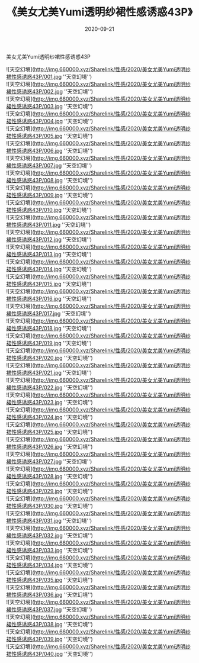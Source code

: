 ﻿---
layout: post
title:  《美女尤美Yumi透明纱裙性感诱惑43P》
date:   2020-09-21
img: http://img.660000.xyz/Sharelink/性感/2020/美女尤美Yumi透明纱裙性感诱惑43P/000.jpg
categories: [美女, 性感, 泳衣]
---

美女尤美Yumi透明纱裙性感诱惑43P



![天空幻境](http://img.660000.xyz/Sharelink/性感/2020/美女尤美Yumi透明纱裙性感诱惑43P/001.jpg ''天空幻境'') <br>
![天空幻境](http://img.660000.xyz/Sharelink/性感/2020/美女尤美Yumi透明纱裙性感诱惑43P/002.jpg ''天空幻境'') <br>
![天空幻境](http://img.660000.xyz/Sharelink/性感/2020/美女尤美Yumi透明纱裙性感诱惑43P/003.jpg ''天空幻境'') <br>
![天空幻境](http://img.660000.xyz/Sharelink/性感/2020/美女尤美Yumi透明纱裙性感诱惑43P/004.jpg ''天空幻境'') <br>
![天空幻境](http://img.660000.xyz/Sharelink/性感/2020/美女尤美Yumi透明纱裙性感诱惑43P/005.jpg ''天空幻境'') <br>
![天空幻境](http://img.660000.xyz/Sharelink/性感/2020/美女尤美Yumi透明纱裙性感诱惑43P/006.jpg ''天空幻境'') <br>
![天空幻境](http://img.660000.xyz/Sharelink/性感/2020/美女尤美Yumi透明纱裙性感诱惑43P/007.jpg ''天空幻境'') <br>
![天空幻境](http://img.660000.xyz/Sharelink/性感/2020/美女尤美Yumi透明纱裙性感诱惑43P/008.jpg ''天空幻境'') <br>
![天空幻境](http://img.660000.xyz/Sharelink/性感/2020/美女尤美Yumi透明纱裙性感诱惑43P/009.jpg ''天空幻境'') <br>
![天空幻境](http://img.660000.xyz/Sharelink/性感/2020/美女尤美Yumi透明纱裙性感诱惑43P/010.jpg ''天空幻境'') <br>
![天空幻境](http://img.660000.xyz/Sharelink/性感/2020/美女尤美Yumi透明纱裙性感诱惑43P/011.jpg ''天空幻境'') <br>
![天空幻境](http://img.660000.xyz/Sharelink/性感/2020/美女尤美Yumi透明纱裙性感诱惑43P/012.jpg ''天空幻境'') <br>
![天空幻境](http://img.660000.xyz/Sharelink/性感/2020/美女尤美Yumi透明纱裙性感诱惑43P/013.jpg ''天空幻境'') <br>
![天空幻境](http://img.660000.xyz/Sharelink/性感/2020/美女尤美Yumi透明纱裙性感诱惑43P/014.jpg ''天空幻境'') <br>
![天空幻境](http://img.660000.xyz/Sharelink/性感/2020/美女尤美Yumi透明纱裙性感诱惑43P/015.jpg ''天空幻境'') <br>
![天空幻境](http://img.660000.xyz/Sharelink/性感/2020/美女尤美Yumi透明纱裙性感诱惑43P/016.jpg ''天空幻境'') <br>
![天空幻境](http://img.660000.xyz/Sharelink/性感/2020/美女尤美Yumi透明纱裙性感诱惑43P/017.jpg ''天空幻境'') <br>
![天空幻境](http://img.660000.xyz/Sharelink/性感/2020/美女尤美Yumi透明纱裙性感诱惑43P/018.jpg ''天空幻境'') <br>
![天空幻境](http://img.660000.xyz/Sharelink/性感/2020/美女尤美Yumi透明纱裙性感诱惑43P/019.jpg ''天空幻境'') <br>
![天空幻境](http://img.660000.xyz/Sharelink/性感/2020/美女尤美Yumi透明纱裙性感诱惑43P/020.jpg ''天空幻境'') <br>
![天空幻境](http://img.660000.xyz/Sharelink/性感/2020/美女尤美Yumi透明纱裙性感诱惑43P/021.jpg ''天空幻境'') <br>
![天空幻境](http://img.660000.xyz/Sharelink/性感/2020/美女尤美Yumi透明纱裙性感诱惑43P/022.jpg ''天空幻境'') <br>
![天空幻境](http://img.660000.xyz/Sharelink/性感/2020/美女尤美Yumi透明纱裙性感诱惑43P/023.jpg ''天空幻境'') <br>
![天空幻境](http://img.660000.xyz/Sharelink/性感/2020/美女尤美Yumi透明纱裙性感诱惑43P/024.jpg ''天空幻境'') <br>
![天空幻境](http://img.660000.xyz/Sharelink/性感/2020/美女尤美Yumi透明纱裙性感诱惑43P/025.jpg ''天空幻境'') <br>
![天空幻境](http://img.660000.xyz/Sharelink/性感/2020/美女尤美Yumi透明纱裙性感诱惑43P/026.jpg ''天空幻境'') <br>
![天空幻境](http://img.660000.xyz/Sharelink/性感/2020/美女尤美Yumi透明纱裙性感诱惑43P/027.jpg ''天空幻境'') <br>
![天空幻境](http://img.660000.xyz/Sharelink/性感/2020/美女尤美Yumi透明纱裙性感诱惑43P/028.jpg ''天空幻境'') <br>
![天空幻境](http://img.660000.xyz/Sharelink/性感/2020/美女尤美Yumi透明纱裙性感诱惑43P/029.jpg ''天空幻境'') <br>
![天空幻境](http://img.660000.xyz/Sharelink/性感/2020/美女尤美Yumi透明纱裙性感诱惑43P/030.jpg ''天空幻境'') <br>
![天空幻境](http://img.660000.xyz/Sharelink/性感/2020/美女尤美Yumi透明纱裙性感诱惑43P/031.jpg ''天空幻境'') <br>
![天空幻境](http://img.660000.xyz/Sharelink/性感/2020/美女尤美Yumi透明纱裙性感诱惑43P/032.jpg ''天空幻境'') <br>
![天空幻境](http://img.660000.xyz/Sharelink/性感/2020/美女尤美Yumi透明纱裙性感诱惑43P/033.jpg ''天空幻境'') <br>
![天空幻境](http://img.660000.xyz/Sharelink/性感/2020/美女尤美Yumi透明纱裙性感诱惑43P/034.jpg ''天空幻境'') <br>
![天空幻境](http://img.660000.xyz/Sharelink/性感/2020/美女尤美Yumi透明纱裙性感诱惑43P/035.jpg ''天空幻境'') <br>
![天空幻境](http://img.660000.xyz/Sharelink/性感/2020/美女尤美Yumi透明纱裙性感诱惑43P/036.jpg ''天空幻境'') <br>
![天空幻境](http://img.660000.xyz/Sharelink/性感/2020/美女尤美Yumi透明纱裙性感诱惑43P/037.jpg ''天空幻境'') <br>
![天空幻境](http://img.660000.xyz/Sharelink/性感/2020/美女尤美Yumi透明纱裙性感诱惑43P/038.jpg ''天空幻境'') <br>
![天空幻境](http://img.660000.xyz/Sharelink/性感/2020/美女尤美Yumi透明纱裙性感诱惑43P/039.jpg ''天空幻境'') <br>
![天空幻境](http://img.660000.xyz/Sharelink/性感/2020/美女尤美Yumi透明纱裙性感诱惑43P/040.jpg ''天空幻境'') <br>